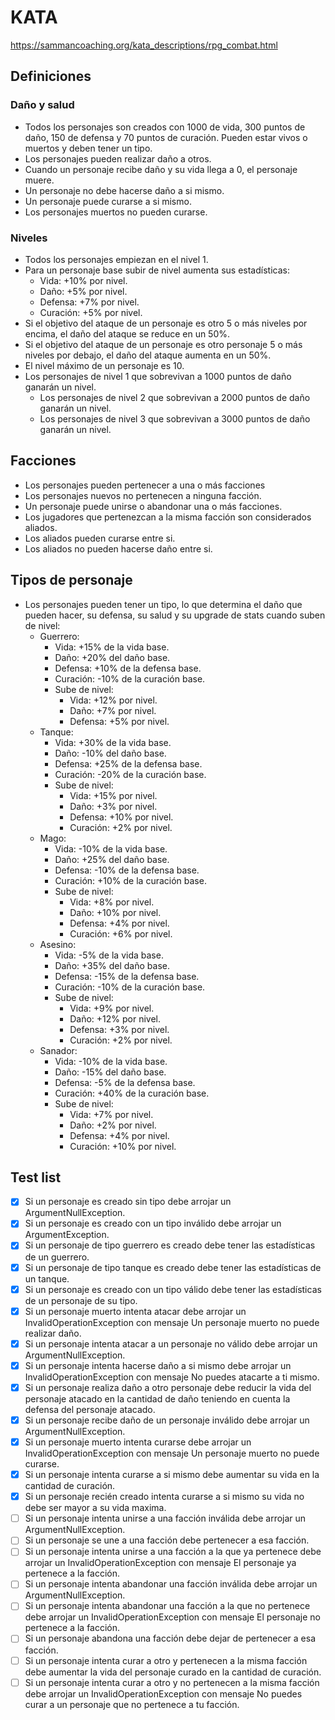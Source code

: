 # KATA

https://sammancoaching.org/kata_descriptions/rpg_combat.html

## Definiciones

### Daño y salud

* Todos los personajes son creados con 1000 de vida, 300 puntos de daño, 150 de defensa y 70 puntos de curación. Pueden estar vivos o muertos y deben tener un tipo.
* Los personajes pueden realizar daño a otros.
* Cuando un personaje recibe daño y su vida llega a 0, el personaje muere.
* Un personaje no debe hacerse daño a si mismo.
* Un personaje puede curarse a si mismo.
* Los personajes muertos no pueden curarse.

### Niveles

* Todos los personajes empiezan en el nivel 1.
* Para un personaje base subir de nivel aumenta sus estadísticas:
  * Vida: +10% por nivel.
  * Daño: +5% por nivel.
  * Defensa: +7% por nivel.
  * Curación: +5% por nivel.
* Si el objetivo del ataque de un personaje es otro 5 o más niveles por encima, el daño del ataque se reduce en un 50%.
* Si el objetivo del ataque de un personaje es otro personaje 5 o más niveles por debajo, el daño del ataque aumenta en
  un 50%.
* El nivel máximo de un personaje es 10.
* Los personajes de nivel 1 que sobrevivan a 1000 puntos de daño ganarán un nivel.
  * Los personajes de nivel 2 que sobrevivan a 2000 puntos de daño ganarán un nivel.
  * Los personajes de nivel 3 que sobrevivan a 3000 puntos de daño ganarán un nivel.

## Facciones

* Los personajes pueden pertenecer a una o más facciones
* Los personajes nuevos no pertenecen a ninguna facción.
* Un personaje puede unirse o abandonar una o más facciones.
* Los jugadores que pertenezcan a la misma facción son considerados aliados.
* Los aliados pueden curarse entre si.
* Los aliados no pueden hacerse daño entre si.

## Tipos de personaje

* Los personajes pueden tener un tipo, lo que determina el daño que pueden hacer, su defensa, su salud y su upgrade de stats cuando suben de nivel:
    * Guerrero:
      * Vida: +15% de la vida base.
      * Daño: +20% del daño base.
      * Defensa: +10% de la defensa base.
      * Curación: -10% de la curación base.
      * Sube de nivel:
        * Vida: +12% por nivel.
        * Daño: +7% por nivel.
        * Defensa: +5% por nivel.
    * Tanque:
      * Vida: +30% de la vida base.
      * Daño: -10% del daño base.
      * Defensa: +25% de la defensa base.
      * Curación: -20% de la curación base.
      * Sube de nivel:
        * Vida: +15% por nivel.
        * Daño: +3% por nivel.
        * Defensa: +10% por nivel.
        * Curación: +2% por nivel.
    * Mago:
      * Vida: -10% de la vida base.
      * Daño: +25% del daño base.
      * Defensa: -10% de la defensa base.
      * Curación: +10% de la curación base.
      * Sube de nivel:
        * Vida: +8% por nivel.
        * Daño: +10% por nivel.
        * Defensa: +4% por nivel.
        * Curación: +6% por nivel.
    * Asesino:
      * Vida: -5% de la vida base.
      * Daño: +35% del daño base.
      * Defensa: -15% de la defensa base.
      * Curación: -10% de la curación base.
      * Sube de nivel:
        * Vida: +9% por nivel.
        * Daño: +12% por nivel.
        * Defensa: +3% por nivel.
        * Curación: +2% por nivel.
    * Sanador:
      * Vida: -10% de la vida base.
      * Daño: -15% del daño base.
      * Defensa: -5% de la defensa base.
      * Curación: +40% de la curación base.
      * Sube de nivel:
        * Vida: +7% por nivel.
        * Daño: +2% por nivel.
        * Defensa: +4% por nivel.
        * Curación: +10% por nivel.

## Test list
- [X] Si un personaje es creado sin tipo debe arrojar un ArgumentNullException.
- [X] Si un personaje es creado con un tipo inválido debe arrojar un ArgumentException.
- [X] Si un personaje de tipo guerrero es creado debe tener las estadísticas de un guerrero.
- [X] Si un personaje de tipo tanque es creado debe tener las estadísticas de un tanque.
- [X] Si un personaje es creado con un tipo válido debe tener las estadísticas de un personaje de su tipo.
- [X] Si un personaje muerto intenta atacar debe arrojar un InvalidOperationException con mensaje Un personaje muerto no puede realizar daño.
- [X] Si un personaje intenta atacar a un personaje no válido debe arrojar un ArgumentNullException.
- [X] Si un personaje intenta hacerse daño a si mismo debe arrojar un InvalidOperationException con mensaje No puedes atacarte a ti mismo.
- [X] Si un personaje realiza daño a otro personaje debe reducir la vida del personaje atacado en la cantidad de daño teniendo en cuenta la defensa del personaje atacado.
- [X] Si un personaje recibe daño de un personaje inválido debe arrojar un ArgumentNullException.
- [X] Si un personaje muerto intenta curarse debe arrojar un InvalidOperationException con mensaje Un personaje muerto no puede curarse.
- [X] Si un personaje intenta curarse a si mismo debe aumentar su vida en la cantidad de curación.
- [X] Si un personaje recién creado intenta curarse a si mismo su vida no debe ser mayor a su vida maxima.
- [ ] Si un personaje intenta unirse a una facción inválida debe arrojar un ArgumentNullException.
- [ ] Si un personaje se une a una facción debe pertenecer a esa facción.
- [ ] Si un personaje intenta unirse a una facción a la que ya pertenece debe arrojar un InvalidOperationException con mensaje El personaje ya pertenece a la facción.
- [ ] Si un personaje intenta abandonar una facción inválida debe arrojar un ArgumentNullException.
- [ ] Si un personaje intenta abandonar una facción a la que no pertenece debe arrojar un InvalidOperationException con mensaje El personaje no pertenece a la facción.
- [ ] Si un personaje abandona una facción debe dejar de pertenecer a esa facción.
- [ ] Si un personaje intenta curar a otro y pertenecen a la misma facción debe aumentar la vida del personaje curado en la cantidad de curación.
- [ ] Si un personaje intenta curar a otro y no pertenecen a la misma facción debe arrojar un InvalidOperationException con mensaje No puedes curar a un personaje que no pertenece a tu facción.
